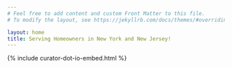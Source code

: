 ```yaml
---
# Feel free to add content and custom Front Matter to this file.
# To modify the layout, see https://jekyllrb.com/docs/themes/#overriding-theme-defaults

layout: home
title: Serving Homeowners in New York and New Jersey!
---
```


{% include curator-dot-io-embed.html %}